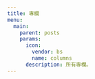 ```yaml
---
title: 專欄
menu:
  main:
    parent: posts
    params:
      icon:
        vendor: bs
        name: columns
      description: 所有專欄。
---
```

